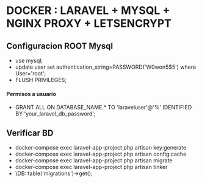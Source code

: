 # DOCKER : LARAVEL + MYSQL + NGINX PROXY + LETSENCRYPT



## Configuracion ROOT Mysql

- use mysql;
- update user set authentication_string=PASSWORD('W0won5$5')  where User='root';
- FLUSH PRIVILEGES;

#### Permisos a usuario
- GRANT ALL ON DATABASE_NAME.* TO 'laraveluser'@'%' IDENTIFIED BY 'your_laravel_db_password';


## Verificar BD

- docker-compose exec laravel-app-project php artisan key:generate
- docker-compose exec laravel-app-project php artisan config:cache
- docker-compose exec laravel-app-project php artisan migrate
- docker-compose exec laravel-app-project php artisan tinker
- \DB::table('migrations')->get();
